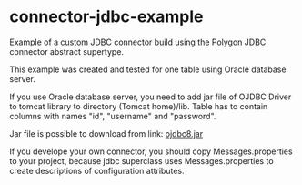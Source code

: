 # connector-jdbc-example
Example of a custom JDBC connector build using the Polygon JDBC connector abstract supertype.

This example was created and tested for one table using Oracle database server.

If you use Oracle database server, you need to add jar file of OJDBC Driver to tomcat library to directory (Tomcat home)/lib. Table has to contain columns with names "id", "username" and "password".

Jar file is possible to download from link: <a href="http://www.oracle.com/technetwork/database/features/jdbc/jdbc-ucp-122-3110062.html">ojdbc8.jar</a>

If you develope your own connector, you should copy Messages.properties to your project, because jdbc superclass uses Messages.properties to create descriptions of configuration attributes.